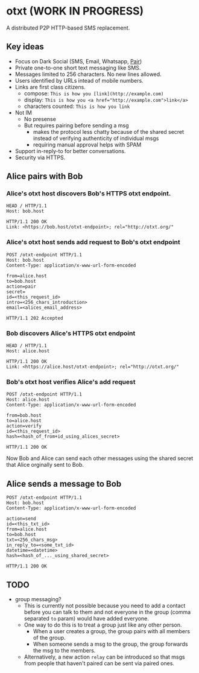 # otxt (WORK IN PROGRESS)

A distributed P2P HTTP-based SMS replacement.

## Key ideas
* Focus on Dark Social (SMS, Email, Whatsapp, [Pair](http://trypair.com/))
* Private one-to-one short text messaging like SMS.
* Messages limited to 256 characters. No new lines allowed.
* Users identified by URLs intead of mobile numbers.
* Links are first class citizens.
    * compose: `This is how you [link](http://example.com)`
    * display: `This is how you <a href="http://example.com">link</a>`
    * characters counted: `This is how you link`
* Not IM
    * No presense
    * But requires pairing before sending a msg
      * makes the protocol less chatty because of the shared secret instead of verifying authenticity of individual msgs 
      * requiring manual approval helps with SPAM
* Support in-reply-to for better conversations.
* Security via HTTPS.


## Alice pairs with Bob

### Alice's otxt host discovers Bob's HTTPS otxt endpoint.

```http
HEAD / HTTP/1.1
Host: bob.host
```

```http
HTTP/1.1 200 OK
Link: <https://bob.host/otxt-endpoint>; rel="http://otxt.org/"
```


### Alice's otxt host sends add request to Bob's otxt endpoint

```http
POST /otxt-endpoint HTTP/1.1
Host: bob.host
Content-Type: application/x-www-url-form-encoded

from=alice.host
to=bob.host
action=pair
secret=
id=<this_request_id>
intro=<256_chars_introduction>
email=<alices_email_address>
```

```http
HTTP/1.1 202 Accepted
```


### Bob discovers Alice's HTTPS otxt endpoint


```http
HEAD / HTTP/1.1
Host: alice.host
```

```http
HTTP/1.1 200 OK
Link: <https://alice.host/otxt-endpoint>; rel="http://otxt.org/"
```

### Bob's otxt host verifies Alice's add request

```http
POST /otxt-endpoint HTTP/1.1
Host: alice.host
Content-Type: application/x-www-url-form-encoded

from=bob.host
to=alice.host
action=verify
id=<this_request_id>
hash=<hash_of_from+id_using_alices_secret>
```

```http
HTTP/1.1 200 OK
```

Now Bob and Alice can send each other messages using the shared secret that Alice orginally sent to Bob.

## Alice sends a message to Bob

```http
POST /otxt-endpoint HTTP/1.1
Host: bob.host
Content-Type: application/x-www-url-form-encoded

action=send
id=<this_txt_id>
from=alice.host
to=bob.host
txt=<256_chars_msg>
in_reply_to=<some_txt_id>
datetime=<datetime>
hash=<hash_of_..._using_shared_secret>
```

```http
HTTP/1.1 200 OK
```

## TODO
* group messaging?
   * This is currently not possible because you need to add a contact before you can talk to them and not everyone in the group (comma separated `to` param) would have added everyone.
   * One way to do this is to treat a group just like any other person.
      * When a user creates a group, the group pairs with all members of the group.
      * When someone sends a msg to the group, the group forwards the msg to the members.
   * Alternatively, a new action `relay` can be introduced so that msgs from people that haven't paired can be sent via paired ones.
